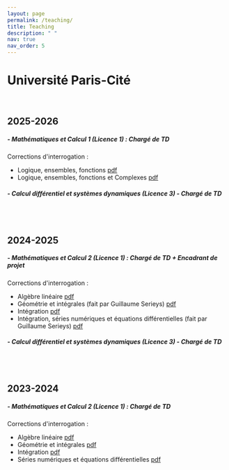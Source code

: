```yaml
---
layout: page
permalink: /teaching/
title: Teaching
description: " "
nav: true
nav_order: 5
---
```


# Université Paris-Cité
<br>

## 2025-2026

#####  - Mathématiques et Calcul 1  (Licence 1) : Chargé de TD 

Corrections d'interrogation : 

  - Logique, ensembles, fonctions [pdf](https://rayanemouhli.github.io/assets/pdf/interro1_MC1.pdf)
  - Logique, ensembles, fonctions et Complexes [pdf](https://rayanemouhli.github.io/assets/pdf/interro2_MC1.pdf)


##### - Calcul différentiel et systèmes dynamiques (Licence 3) - Chargé de TD 

<br>
<br>

## 2024-2025

#####  - Mathématiques et Calcul 2  (Licence 1) : Chargé de TD + Encadrant de projet

Corrections d'interrogation : 

  - Algèbre linéaire [pdf](https://rayanemouhli.github.io/assets/pdf/MC2-alglin-2425.pdf)
  - Géométrie et intégrales (fait par Guillaume Serieys) [pdf](https://rayanemouhli.github.io/assets/pdf/MC2-geomint-2425.pdf)
  - Intégration [pdf](https://rayanemouhli.github.io/assets/pdf/MC2-integration-2425.pdf)
  - Intégration, séries numériques et équations différentielles (fait par Guillaume Serieys) [pdf](https://rayanemouhli.github.io/assets/pdf/MC2-int_series_edo-2425.pdf)


##### - Calcul différentiel et systèmes dynamiques (Licence 3) - Chargé de TD 

<br>
<br>

## 2023-2024

##### -  Mathématiques et Calcul 2  (Licence 1) : Chargé de TD 

Corrections d'interrogation : 

  - Algèbre linéaire  [pdf](https://rayanemouhli.github.io/assets/pdf/MC2-alglin-2324.pdf)
  - Géométrie et intégrales [pdf](https://rayanemouhli.github.io/assets/pdf/MC2-geomint-2324.pdf)
  - Intégration [pdf](https://rayanemouhli.github.io/assets/pdf/MC2-Integration-2324.pdf)
  - Séries numériques et équations différentielles [pdf](https://rayanemouhli.github.io/assets/pdf/MC2-serienumequadiff-2324.pdf)



